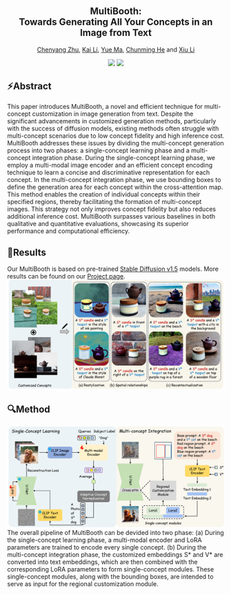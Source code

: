 <div align="center">
<h2><font> MultiBooth: </font></center> <br> <center>Towards Generating All Your Concepts in an Image from Text</h2>

[Chenyang Zhu](https://chenyangzhu1.github.io/), [Kai Li](https://kailigo.github.io/), [Yue Ma](https://mayuelala.github.io/), [Chunming He](https://chunminghe.github.io/) and [Xiu Li](https://scholar.google.com/citations?user=Xrh1OIUAAAAJ&hl=zh-CN&oi=sra)

<a href='https://arxiv.org/abs/TODO'><img src='https://img.shields.io/badge/ArXiv-TODO-red'></a>
<a href='https://multibooth.github.io/'><img src='https://img.shields.io/badge/Project-Page-Green'></a>

</div>

## ⚡️Abstract
This paper introduces MultiBooth, a novel and efficient technique for multi-concept customization in image generation from text. Despite the significant advancements in customized generation methods, particularly with the success of diffusion models, existing methods often struggle with multi-concept scenarios due to low concept fidelity and high inference cost. MultiBooth addresses these issues by dividing the multi-concept generation process into two phases: a single-concept learning phase and a multi-concept integration phase. During the single-concept learning phase, we employ a multi-modal image encoder and an efficient concept encoding technique to learn a concise and discriminative representation for each concept. In the multi-concept integration phase, we use bounding boxes to define the generation area for each concept within the cross-attention map. This method enables the creation of individual concepts within their specified regions, thereby facilitating the formation of multi-concept images. This strategy not only improves concept fidelity but also reduces additional inference cost. MultiBooth surpasses various baselines in both qualitative and quantitative evaluations, showcasing its superior performance and computational efficiency.

## 🌴Results
Our MultiBooth is based on pre-trained [Stable Diffusion v1.5](https://huggingface.co/runwayml/stable-diffusion-v1-5) models. More results can be found on our [Project page](https://multibooth.github.io/).
![results](img/Title-case.png "results")

## 🔍Method
![method](img/Framework.png "method")
The overall pipeline of MultiBooth can be devided into two phase: (a) During the single-concept learning phase, a multi-modal encoder and LoRA parameters are trained to encode every single concept. (b) During the multi-concept integration phase, the customized embeddings S* and V* are converted into text embeddings, which are then combined with the corresponding LoRA parameters to form single-concept modules. These single-concept modules, along with the bounding boxes, are intended to serve as input for the regional customization module.